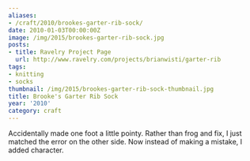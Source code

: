 ```yaml
---
aliases:
- /craft/2010/brookes-garter-rib-sock/
date: 2010-01-03T00:00:00Z
image: /img/2015/brookes-garter-rib-sock.jpg
posts:
- title: Ravelry Project Page
  url: http://www.ravelry.com/projects/brianwisti/garter-rib
tags:
- knitting
- socks
thumbnail: /img/2015/brookes-garter-rib-sock-thumbnail.jpg
title: Brooke's Garter Rib Sock
year: '2010'
category: craft
---
```


Accidentally made one foot a little pointy. Rather than frog and fix, I just matched the error on the other side. Now instead of making a mistake, I added character.
